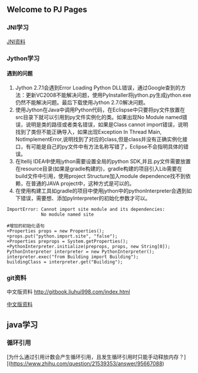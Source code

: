 ## Welcome to PJ Pages

### JNI学习

[JNI资料](https://zhuanlan.zhihu.com/p/25554150)

### Jython学习

#### 遇到的问题
1. Jython 2.7.1会遇到Error Loading Python DLL错误，通过Google查到的方法：更新VC2008不能解决问题，使用PyInstaller将jython.py生成jython.exe仍然不能解决问题。最后下载使用Jython 2.7.0解决问题。
2. 使用Jython在Java中调用Python代码，在Eclispse中只要将py文件放置在src目录下就可以引用到py文件实例化的类。如果出现No Module named错误，说明是类的路径或者类名错误，如果是Class cannot import错误，说明找到了类但不能正确导入，如果出现Exception In Thread Main, NotImplementError,说明找到了对应的class,但是class并没有正确实例化接口，有可能是自己的py文件中有方法名称写错了，Eclipse不会指明具体的错误。
3. 在Itellij IDEA中使用jython需要设置全局的python SDK,并且.py文件需要放置在resource目录(如果是gradle构建的)，gradle构建的项目引入Lib需要在build文件中引用，使用project Structure加入module dependence找不到依赖，在普通的JAVA project中，这种方式是可以的。
4. 在使用构建工具如gradle的项目中使用jython中的pythonInterpreter会遇到如下错误，需要想、添加pyInterpreter的初始化参数才可以。
```
ImportError: Cannot import site module and its dependencies:
             No module named site
```
```
#增加的初始化语句
+Properties props = new Properties();
+props.put("python.import.site", "false");
+Properties preprops = System.getProperties();
+PythonInterpreter.initialize(preprops, props, new String[0]);
PythonInterpreter interpreter = new PythonInterpreter();
interpreter.exec("from Building import Building");
buildingClass = interpreter.get("Building");
```
### git资料
中文版资料 http://gitbook.liuhui998.com/index.html

[中文版资料](https://github.com/PJdacainiao/pjpjpj.github.io/blob/master/index1.md)


## java学习
### 循环引用
[为什么通过引用计数会产生循环引用，且发生循环引用时只能手动释放内存？][(https://www.zhihu.com/question/21539353/answer/95667088)

